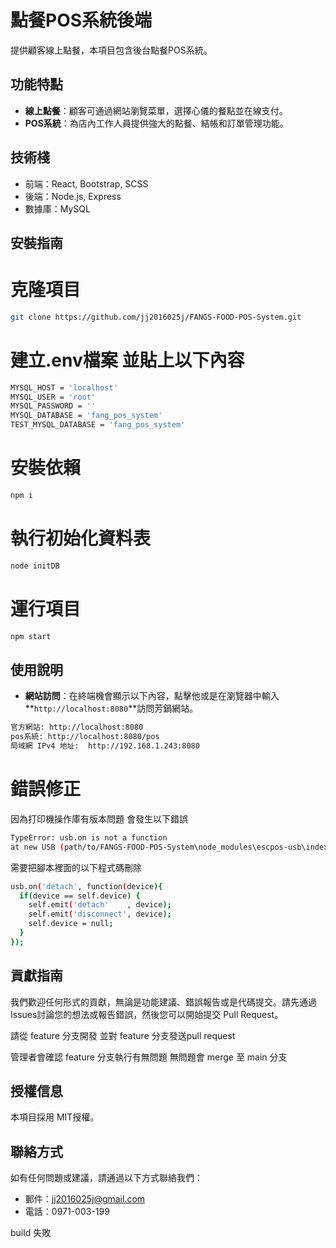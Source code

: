 # 點餐POS系統後端

提供顧客線上點餐，本項目包含後台點餐POS系統。

## 功能特點

- **線上點餐**：顧客可通過網站瀏覽菜單，選擇心儀的餐點並在線支付。
- **POS系統**：為店內工作人員提供強大的點餐、結帳和訂單管理功能。

## 技術棧

- 前端：React, Bootstrap, SCSS
- 後端：Node.js, Express
- 數據庫：MySQL

## 安裝指南

# 克隆項目
```bash
git clone https://github.com/jj2016025j/FANGS-FOOD-POS-System.git
```

# 建立.env檔案 並貼上以下內容
```bash
MYSQL_HOST = 'localhost'
MYSQL_USER = 'root'
MYSQL_PASSWORD = ''
MYSQL_DATABASE = 'fang_pos_system'
TEST_MYSQL_DATABASE = 'fang_pos_system'
```

# 安裝依賴
```bash
npm i
```

# 執行初始化資料表
```bash
node initDB
```

# 運行項目
```bash
npm start
```

## **使用說明**

- **網站訪問**：在終端機會顯示以下內容，點擊他或是在瀏覽器中輸入**`http://localhost:8080`**訪問芳鍋網站。
```bash
官方網站: http://localhost:8080
pos系統: http://localhost:8080/pos
局域網 IPv4 地址:  http://192.168.1.243:8080
```

# 錯誤修正
因為打印機操作庫有版本問題
會發生以下錯誤

```bash
TypeError: usb.on is not a function
at new USB (path/to/FANGS-FOOD-POS-System\node_modules\escpos-usb\index.js:52:7)
```

需要把腳本裡面的以下程式碼刪除
```bash
usb.on('detach', function(device){
  if(device == self.device) {
    self.emit('detach'    , device);
    self.emit('disconnect', device);
    self.device = null;
  }
});
```

## **貢獻指南**

我們歡迎任何形式的貢獻，無論是功能建議、錯誤報告或是代碼提交。請先通過Issues討論您的想法或報告錯誤，然後您可以開始提交 Pull Request。

請從 feature 分支開發
並對 feature 分支發送pull request

管理者會確認 feature 分支執行有無問題
無問題會 merge 至 main 分支

## **授權信息**

本項目採用 MIT授權。

## **聯絡方式**

如有任何問題或建議，請通過以下方式聯絡我們：

- 郵件：jj2016025j@gmail.com
- 電話：0971-003-199

build 失敗